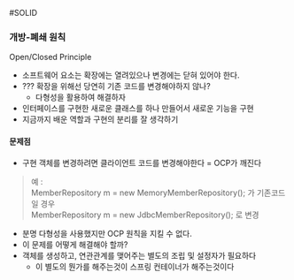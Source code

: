 #SOLID 
### 개방-폐쇄 원칙
Open/Closed Principle

- 소프트웨어 요소는 확장에는 열려있으나 변경에는 닫혀 있어야 한다.
- ??? 확장을 위해선 당연히 기존 코드를 변경해야하지 않나?
	- 다형성을 활용하여 해결하자
- 인터페이스를 구현한 새로운 클래스를 하나 만들어서 새로운 기능을 구현
- 지금까지 배운 역할과 구현의 분리를 잘 생각하기

#### 문제점
- 구현 객체를 변경하려면 클라이언트 코드를 변경해야한다 = OCP가 깨진다
> 예 :  
> MemberRepository m = new MemoryMemberRepository(); 가 기존코드 일 경우  
> MemberRepository m = new JdbcMemberRepository(); 로 변경

- 분명 다형성을 사용했지만 OCP 원칙을 지킬 수 없다.
- 이 문제를 어떻게 해결해야 할까?
- 객체를 생성하고, 연관관계를 맺어주는 별도의 조립 및 설정자가 필요하다
	- 이 별도의 뭔가를 해주는것이 스프링 컨테이너가 해주는것이다
